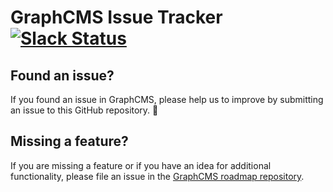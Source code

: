 # GraphCMS Issue Tracker [![Slack Status](https://slack.graphcms.com/badge.svg)](https://slack.graphcms.com)

## Found an issue?

If you found an issue in GraphCMS, please help us to improve by submitting an issue to this GitHub repository. 🙌

## Missing a feature? 

If you are missing a feature or if you have an idea for additional functionality, please file an issue in the [GraphCMS roadmap repository](https://github.com/GraphCMS/roadmap). 

